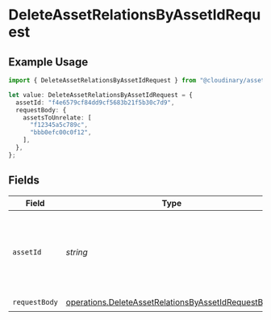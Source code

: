 # DeleteAssetRelationsByAssetIdRequest

## Example Usage

```typescript
import { DeleteAssetRelationsByAssetIdRequest } from "@cloudinary/asset-management/models/operations";

let value: DeleteAssetRelationsByAssetIdRequest = {
  assetId: "f4e6579cf84dd9cf5683b21f5b30c7d9",
  requestBody: {
    assetsToUnrelate: [
      "f12345a5c789c",
      "bbb0efc00c0f12",
    ],
  },
};
```

## Fields

| Field                                                                                                                      | Type                                                                                                                       | Required                                                                                                                   | Description                                                                                                                | Example                                                                                                                    |
| -------------------------------------------------------------------------------------------------------------------------- | -------------------------------------------------------------------------------------------------------------------------- | -------------------------------------------------------------------------------------------------------------------------- | -------------------------------------------------------------------------------------------------------------------------- | -------------------------------------------------------------------------------------------------------------------------- |
| `assetId`                                                                                                                  | *string*                                                                                                                   | :heavy_check_mark:                                                                                                         | The asset ID of the resource. Must be a 32-character hexadecimal string.                                                   | f4e6579cf84dd9cf5683b21f5b30c7d9                                                                                           |
| `requestBody`                                                                                                              | [operations.DeleteAssetRelationsByAssetIdRequestBody](../../models/operations/deleteassetrelationsbyassetidrequestbody.md) | :heavy_check_mark:                                                                                                         | N/A                                                                                                                        |                                                                                                                            |